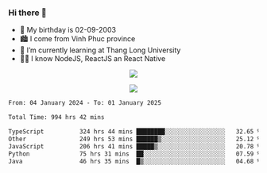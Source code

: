 ### Hi there 👋
- 🎂 My birthday is 02-09-2003
- 🏙️ I come from Vinh Phuc province
- 🌱 I’m currently learning at Thang Long University
- 🧑‍💻 I know NodeJS, ReactJS an React Native
<p align="center"><img src="https://github-readme-stats.vercel.app/api?username=tmquang0209&show_icons=true&theme=gradient"></p>
<p align="center"><img src="https://github-readme-stats.vercel.app/api/top-langs/?username=tmquang0209&hide=scss,css&langs_count=10"></p>
<!--START_SECTION:waka-->

```txt
From: 04 January 2024 - To: 01 January 2025

Total Time: 994 hrs 42 mins

TypeScript          324 hrs 44 mins ████████░░░░░░░░░░░░░░░░░   32.65 %
Other               249 hrs 53 mins ██████▒░░░░░░░░░░░░░░░░░░   25.12 %
JavaScript          206 hrs 41 mins █████▒░░░░░░░░░░░░░░░░░░░   20.78 %
Python              75 hrs 31 mins  ██░░░░░░░░░░░░░░░░░░░░░░░   07.59 %
Java                46 hrs 35 mins  █▒░░░░░░░░░░░░░░░░░░░░░░░   04.68 %
```

<!--END_SECTION:waka-->

